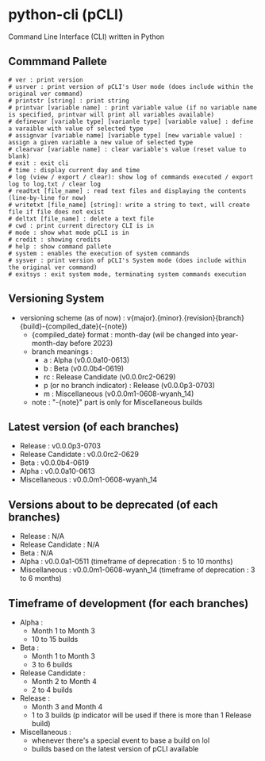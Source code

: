 # python-cli (pCLI)
Command Line Interface (CLI) written in Python

## Commmand Pallete
```
# ver : print version
# usrver : print version of pCLI's User mode (does include within the original ver command)
# printstr [string] : print string 
# printvar [variable name] : print variable value (if no variable name is specified, printvar will print all variables available)
# definevar [variable type] [varianle type] [variable value] : define a varaible with value of selected type
# assignvar [variable name] [variable type] [new variable value] : assign a given variable a new value of selected type
# clearvar [variable name] : clear variable's value (reset value to blank)
# exit : exit cli
# time : display current day and time
# log (view / export / clear): show log of commands executed / export log to log.txt / clear log
# readtxt [file_name] : read text files and displaying the contents (line-by-line for now)
# writetxt [file_name] [string]: write a string to text, will create file if file does not exist 
# deltxt [file_name] : delete a text file
# cwd : print current directory CLI is in
# mode : show what mode pCLI is in
# credit : showing credits
# help : show command pallete
# system : enables the execution of system commands
# sysver : print version of pCLI's System mode (does include within the original ver command)
# exitsys : exit system mode, terminating system commands execution
```

## Versioning System
- versioning scheme (as of now) : v{major}.{minor}.{revision}{branch}{build}-{compiled_date}(-{note})
  - {compiled_date} format : month-day (wil be changed into year-month-day before 2023)
  - branch meanings :
    - a : Alpha (v0.0.0a10-0613)
    - b : Beta (v0.0.0b4-0619)
    - rc : Release Candidate (v0.0.0rc2-0629)
    - p (or no branch indicator) : Release (v0.0.0p3-0703)
    - m : Miscellaneous (v0.0.0m1-0608-wyanh_14)
  - note : "-{note}" part is only for Miscellaneous builds
  
## Latest version (of each branches)
- Release : v0.0.0p3-0703
- Release Candidate : v0.0.0rc2-0629
- Beta : v0.0.0b4-0619
- Alpha : v0.0.0a10-0613
- Miscellaneous : v0.0.0m1-0608-wyanh_14

## Versions about to be deprecated (of each branches)
- Release : N/A
- Release Candidate : N/A
- Beta : N/A
- Alpha : v0.0.0a1-0511 (timeframe of deprecation : 5 to 10 months)
- Miscellaneous : v0.0.0m1-0608-wyanh_14 (timeframe of deprecation : 3 to 6 months)

## Timeframe of development (for each branches)
- Alpha : 
  - Month 1 to Month 3
  - 10 to 15 builds
- Beta :
  - Month 1 to Month 3
  - 3 to 6 builds
- Release Candidate :
  - Month 2 to Month 4
  - 2 to 4 builds
- Release :
  - Month 3 and Month 4
  - 1 to 3 builds (p indicator will be used if there is more than 1 Release build)
- Miscellaneous : 
  - whenever there's a special event to base a build on lol
  - builds based on the latest version of pCLI available
